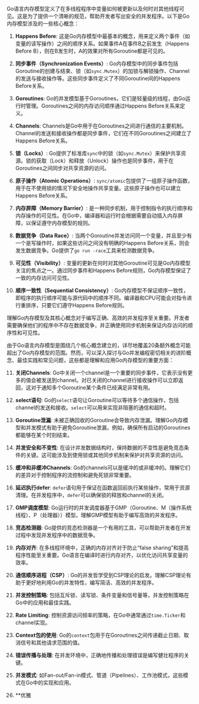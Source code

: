 



Go语言内存模型定义了在多线程程序中变量如何被更新以及何时对其他线程可见。这是为了提供一个清晰的规范，帮助开发者写出安全的并发程序。以下是Go内存模型涉及的一些核心概念：

1. **Happens Before**: 这是Go内存模型中最基本的概念，用来定义两个事件（如变量的读写操作）之间的顺序关系。如果事件A在事件B之前发生（Happens Before B），则在B发生时，A的效果对所有Goroutine都是可见的。

2. **同步事件（Synchronization Events）**: Go内存模型中的同步事件包括Goroutine的创建与结束、锁（如`sync.Mutex`）的加锁与解锁操作、Channel的发送与接收操作等。这些同步事件定义了不同Goroutine间的Happens Before关系。

3. **Goroutines**: Go的并发模型基于Goroutines，它们是轻量级的线程，由Go运行时管理。Goroutines之间的内存访问顺序通过Happens Before关系来定义。

4. **Channels**: Channels是Go中用于在Goroutines之间进行通信的主要机制。Channel的发送和接收操作都是同步事件，它们在不同Goroutines之间建立了Happens Before关系。

5. **锁（Locks）**: Go提供了标准库`sync`中的锁（如`sync.Mutex`）来保护共享资源。锁的获取（Lock）和释放（Unlock）操作也是同步事件，用于在Goroutines之间同步对共享资源的访问。

6. **原子操作（Atomic Operations）**: `sync/atomic`包提供了一组原子操作函数，用于在不使用锁的情况下安全地操作共享变量。这些原子操作也可以建立Happens Before关系。

7. **内存屏障（Memory Barrier）**: 是一种同步机制，用于控制指令的执行顺序和内存操作的可见性。在Go中，编译器和运行时会根据需要自动插入内存屏障，以保证遵守内存模型的规则。

8. **数据竞争（Data Race）**: 当两个Goroutine并发访问同一个变量，并且至少有一个是写操作时，如果这些访问之间没有明确的Happens Before关系，则会发生数据竞争。Go提供了`go run -race`工具来检测数据竞争。

9. **可见性（Visibility）**: 变量的更新在何时对其他Goroutine可见是Go内存模型关注的焦点之一。通过同步事件和Happens Before规则，Go内存模型保证了一致的内存访问可见性。

10. **顺序一致性（Sequential Consistency）**: Go内存模型不保证顺序一致性，即程序的执行顺序可能与源代码中的顺序不同。编译器和CPU可能会对指令进行重排序，只要它们遵守Happens Before规则。

理解Go内存模型及其核心概念对于编写正确、高效的并发程序至关重要。开发者需要确保他们的程序中不存在数据竞争，并正确使用同步机制来保证内存访问的顺序性和可见性。

由于Go语言内存模型是围绕几个核心概念建立的，详尽地覆盖20条额外概念可能超出了Go内存模型的范围。然而，可以深入探讨与Go并发编程密切相关的进阶概念、最佳实践和常见问题，这些都是理解和应用Go内存模型的重要方面：

11. **关闭Channels**: Go中关闭一个channel是一个重要的同步事件，它表示没有更多的值会被发送到channel。对已关闭的channel进行接收操作可以立即返回，这对于通知多个Goroutine某个条件已经满足非常有用。

12. **select语句**: Go的`select`语句让Goroutine可以等待多个通信操作，包括channel的发送和接收。`select`可以用来实现非阻塞的通信和超时。

13. **Goroutine泄漏**: 未被正确回收的Goroutine会导致内存泄漏。理解Go内存模型和并发模式有助于避免Goroutine泄漏，例如，确保所有启动的Goroutines都能够在某个时刻结束。

14. **并发安全和不变性**: 在设计并发数据结构时，保持数据的不变性是避免竞态条件的关键。这可能涉及到使用锁或其他同步机制来保护对共享资源的访问。

15. **缓冲和非缓冲Channels**: Go的channels可以是缓冲的或非缓冲的。理解它们的差异对于控制程序的流控制和避免死锁非常重要。

16. **延迟执行defer**: `defer`语句用于保证在函数返回前执行某些操作，常用于资源清理。在并发程序中，`defer`可以确保锁的释放和channel的关闭。

17. **GMP调度模型**: Go运行时的并发调度器基于GMP（Goroutine、M（操作系统线程）、P（处理器））模型。理解GMP模型有助于编写高效的并发程序。

18. **竞态检测器**: Go提供的竞态检测器是一个有用的工具，可以帮助开发者在开发过程中发现并发程序中的数据竞争。

19. **内存对齐**: 在多线程环境中，正确的内存对齐对于防止“false sharing”和提高程序性能至关重要。Go语言在编译时进行内存对齐，以优化访问共享变量的效率。

20. **通信顺序进程（CSP）**: Go的并发哲学受到CSP理论的启发。理解CSP理论有助于更好地利用Go的并发特性，编写简洁、高效的并发程序。

21. **并发控制策略**: 包括互斥锁、读写锁、条件变量和信号量等，并发控制策略在Go中的应用和最佳实践。

22. **Rate Limiting**: 控制资源访问频率的策略，在Go中通常通过`time.Ticker`和channel实现。

23. **Context包的使用**: Go的`context`包用于在Goroutines之间传递截止日期、取消信号和其他请求范围的值。

24. **错误传播与处理**: 在并发环境中，正确地传播和处理错误是编写健壮程序的关键。

25. **并发模式**: 如Fan-out/Fan-in模式、管道（Pipelines）、工作池模式，这些模式在Go中的实现和应用。

26. **优雅